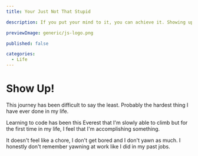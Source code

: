 ```yaml
---
title: Your Just Not That Stupid

description: If you put your mind to it, you can achieve it. Showing up is most of the work.

previewImage: generic/js-logo.png

published: false

categories:
  - Life
---
```


# Show Up!

This journey has been difficult to say the least. Probably the hardest thing I have ever done in my life.

Learning to code has been this Everest that I'm slowly able to climb but for the first time in my life, I feel that I'm accomplishing something.

It doesn't feel like a chore, I don't get bored and I don't yawn as much. I honestly don't remember yawning at work like I did in my past jobs.
